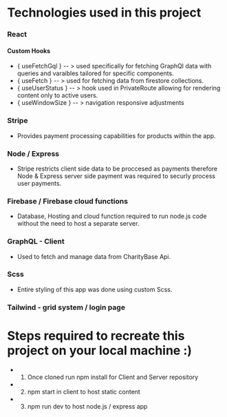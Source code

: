# Technologies used in this project
### React

####  Custom Hooks 
- { useFetchGql } -- > used specifically for fetching GraphQl data with queries and varaibles tailored for specific components.
- { useFetch } -- > used for fetching data from firestore collections.
- { useUserStatus } -- > hook used in PrivateRoute allowing for rendering content only to active users.
- { useWindowSize } -- > navigation responsive adjustments 

### Stripe
- Provides payment processing capabilities for products within the app.

### Node / Express
- Stripe restricts client side data to be proccesed as payments therefore Node & Express server side payment was required to securly process user payments.
### Firebase / Firebase cloud functions
- Database, Hosting and cloud function required to run node.js code without the need to host a separate server. 

### GraphQL - Client
- Used to fetch and manage data from CharityBase Api. 
### Scss
- Entire styling of this app was done using custom Scss.
### Tailwind - grid system / login page

# Steps required to recreate this project on your local machine :)
- 1. Once cloned run npm install for Client and Server repository
- 2. npm start in client to host static content 
- 3. npm run dev to host node.js / express app
